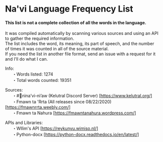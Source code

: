 # Na'vi Language Frequency List

#### This list is not a complete collection of all the words in the language.
  
It was compiled automatically by scanning various sources and using an API to gather the required information.  
The list includes the word, its meaning, its part of speech, and the number of times it was counted in all of the source material.  
If you need the list in another file format, send an issue with a request for it and I'll do what I can.  

Info:  
    &nbsp;&nbsp;&nbsp;&nbsp;&nbsp;&nbsp;・Words listed: 1274  
    &nbsp;&nbsp;&nbsp;&nbsp;&nbsp;&nbsp;・Total words counted: 19351  
  
Sources:  
    &nbsp;&nbsp;&nbsp;&nbsp;&nbsp;&nbsp;・#💙nìna’vi-nì’aw (Kelutral Discord Server) [https://www.kelutral.org/]  
    &nbsp;&nbsp;&nbsp;&nbsp;&nbsp;&nbsp;・Fmawn ta 'Rrta (All releases since 08/22/2020) [https://fmawnrrta.weebly.com/]  
    &nbsp;&nbsp;&nbsp;&nbsp;&nbsp;&nbsp;・Fmawn ta Nahura [https://fmawntanahura.wordpress.com/]  
  
APIs and Libraries:  
    &nbsp;&nbsp;&nbsp;&nbsp;&nbsp;&nbsp;・Wllìm's API [https://reykunyu.wimiso.nl/]  
    &nbsp;&nbsp;&nbsp;&nbsp;&nbsp;&nbsp;・Python-docx [https://python-docx.readthedocs.io/en/latest/]  
    